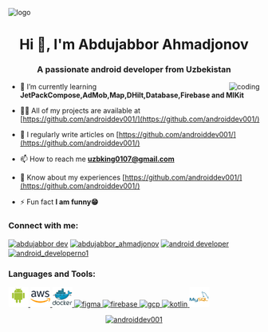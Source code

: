 ![logo](https://github.com/androiddev001/androiddev001/blob/main/github-header-image%20(2).png)
<h1 align="center">Hi 👋, I'm Abdujabbor Ahmadjonov</h1>
<h3 align="center">A passionate android developer from Uzbekistan</h3>

<img align ="right" alt = "coding" with = "300" src = "https://camo.githubusercontent.com/cae12fddd9d6982901d82580bdf321d81fb299141098ca1c2d4891870827bf17/68747470733a2f2f6d69726f2e6d656469756d2e636f6d2f6d61782f313336302f302a37513379765349765f7430696f4a2d5a2e676966"/>


- 🌱 I’m currently learning **JetPackCompose,AdMob,Map,DHilt,Database,Firebase and MlKit**

- 👨‍💻 All of my projects are available at [https://github.com/androiddev001/](https://github.com/androiddev001/)

- 📝 I regularly write articles on [https://github.com/androiddev001/](https://github.com/androiddev001/)

- 📫 How to reach me **uzbking0107@gmail.com**

- 📄 Know about my experiences [https://github.com/androiddev001/](https://github.com/androiddev001/)

- ⚡ Fun fact **I am funny😁**

<h3 align="left">Connect with me:</h3>
<p align="left">
<a href="https://dev.to/abdujabbor dev" target="blank"><img align="center" src="https://raw.githubusercontent.com/rahuldkjain/github-profile-readme-generator/master/src/images/icons/Social/devto.svg" alt="abdujabbor dev" height="30" width="40" /></a>
<a href="https://linkedin.com/in/abdujabbor_ahmadjonov" target="blank"><img align="center" src="https://raw.githubusercontent.com/rahuldkjain/github-profile-readme-generator/master/src/images/icons/Social/linked-in-alt.svg" alt="abdujabbor_ahmadjonov" height="30" width="40" /></a>
<a href="https://codesandbox.com/android developer" target="blank"><img align="center" src="https://raw.githubusercontent.com/rahuldkjain/github-profile-readme-generator/master/src/images/icons/Social/codesandbox.svg" alt="android developer" height="30" width="40" /></a>
<a href="https://instagram.com/android_developerno1" target="blank"><img align="center" src="https://raw.githubusercontent.com/rahuldkjain/github-profile-readme-generator/master/src/images/icons/Social/instagram.svg" alt="android_developerno1" height="30" width="40" /></a>
</p>

<h3 align="left">Languages and Tools:</h3>
<p align="left"> <a href="https://developer.android.com" target="_blank" rel="noreferrer"> <img src="https://raw.githubusercontent.com/devicons/devicon/master/icons/android/android-original-wordmark.svg" alt="android" width="40" height="40"/> </a> <a href="https://aws.amazon.com" target="_blank" rel="noreferrer"> <img src="https://raw.githubusercontent.com/devicons/devicon/master/icons/amazonwebservices/amazonwebservices-original-wordmark.svg" alt="aws" width="40" height="40"/> </a> <a href="https://www.docker.com/" target="_blank" rel="noreferrer"> <img src="https://raw.githubusercontent.com/devicons/devicon/master/icons/docker/docker-original-wordmark.svg" alt="docker" width="40" height="40"/> </a> <a href="https://www.figma.com/" target="_blank" rel="noreferrer"> <img src="https://www.vectorlogo.zone/logos/figma/figma-icon.svg" alt="figma" width="40" height="40"/> </a> <a href="https://firebase.google.com/" target="_blank" rel="noreferrer"> <img src="https://www.vectorlogo.zone/logos/firebase/firebase-icon.svg" alt="firebase" width="40" height="40"/> </a> <a href="https://cloud.google.com" target="_blank" rel="noreferrer"> <img src="https://www.vectorlogo.zone/logos/google_cloud/google_cloud-icon.svg" alt="gcp" width="40" height="40"/> </a> <a href="https://kotlinlang.org" target="_blank" rel="noreferrer"> <img src="https://www.vectorlogo.zone/logos/kotlinlang/kotlinlang-icon.svg" alt="kotlin" width="40" height="40"/> </a> <a href="https://www.mysql.com/" target="_blank" rel="noreferrer"> <img src="https://raw.githubusercontent.com/devicons/devicon/master/icons/mysql/mysql-original-wordmark.svg" alt="mysql" width="40" height="40"/> </a> </p>
 <p align="center"> <a href="https://github.com/ryo-ma/github-profile-trophy"><img src="https://github-profile-trophy.vercel.app/?username=androiddev001" alt="androiddev001" /></a> </p>
